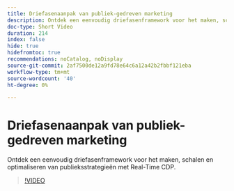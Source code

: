 ```yaml
---
title: Driefasenaanpak van publiek-gedreven marketing
description: Ontdek een eenvoudig driefasenframework voor het maken, schalen en optimaliseren van publieksstrategieën met Real-Time CDP.
doc-type: Short Video
duration: 214
index: false
hide: true
hidefromtoc: true
recommendations: noCatalog, noDisplay
source-git-commit: 2af7500de12a9fd78e64c6a12a42b2fbbf121eba
workflow-type: tm+mt
source-wordcount: '40'
ht-degree: 0%

---
```



# Driefasenaanpak van publiek-gedreven marketing

Ontdek een eenvoudig driefasenframework voor het maken, schalen en optimaliseren van publieksstrategieën met Real-Time CDP.

<!-- 72_S508_3442517_213_threephased-approach-to-audiencedriven-marketing -->
>[!VIDEO](https://video.tv.adobe.com/v/3458299/?learn=on&enablevpops=true)
